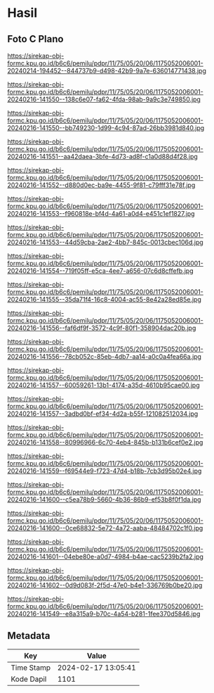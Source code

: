 # Hasil

## Foto C Plano

https://sirekap-obj-formc.kpu.go.id/b6c6/pemilu/pdpr/11/75/05/20/06/1175052006001-20240214-194452--844737b9-d498-42b9-9a7e-636014771438.jpg

https://sirekap-obj-formc.kpu.go.id/b6c6/pemilu/pdpr/11/75/05/20/06/1175052006001-20240216-141550--138c6e07-fa62-4fda-98ab-9a9c3e749850.jpg

https://sirekap-obj-formc.kpu.go.id/b6c6/pemilu/pdpr/11/75/05/20/06/1175052006001-20240216-141550--bb749230-1d99-4c94-87ad-26bb3981d840.jpg

https://sirekap-obj-formc.kpu.go.id/b6c6/pemilu/pdpr/11/75/05/20/06/1175052006001-20240216-141551--aa42daea-3bfe-4d73-ad8f-c1a0d88d4f28.jpg

https://sirekap-obj-formc.kpu.go.id/b6c6/pemilu/pdpr/11/75/05/20/06/1175052006001-20240216-141552--d880d0ec-ba9e-4455-9f81-c79fff31e78f.jpg

https://sirekap-obj-formc.kpu.go.id/b6c6/pemilu/pdpr/11/75/05/20/06/1175052006001-20240216-141553--f960818e-bf4d-4a61-a0d4-e451c1ef1827.jpg

https://sirekap-obj-formc.kpu.go.id/b6c6/pemilu/pdpr/11/75/05/20/06/1175052006001-20240216-141553--44d59cba-2ae2-4bb7-845c-0013cbec106d.jpg

https://sirekap-obj-formc.kpu.go.id/b6c6/pemilu/pdpr/11/75/05/20/06/1175052006001-20240216-141554--719f05ff-e5ca-4ee7-a656-07c6d8cffefb.jpg

https://sirekap-obj-formc.kpu.go.id/b6c6/pemilu/pdpr/11/75/05/20/06/1175052006001-20240216-141555--35da71f4-16c8-4004-ac55-8e42a28ed85e.jpg

https://sirekap-obj-formc.kpu.go.id/b6c6/pemilu/pdpr/11/75/05/20/06/1175052006001-20240216-141556--faf6df9f-3572-4c9f-80f1-358904dac20b.jpg

https://sirekap-obj-formc.kpu.go.id/b6c6/pemilu/pdpr/11/75/05/20/06/1175052006001-20240216-141556--78cb052c-85eb-4db7-aa14-a0c0a4fea66a.jpg

https://sirekap-obj-formc.kpu.go.id/b6c6/pemilu/pdpr/11/75/05/20/06/1175052006001-20240216-141557--60059261-13b1-4174-a35d-4610b95cae00.jpg

https://sirekap-obj-formc.kpu.go.id/b6c6/pemilu/pdpr/11/75/05/20/06/1175052006001-20240216-141557--3adbd0bf-ef34-4d2a-b55f-121082512034.jpg

https://sirekap-obj-formc.kpu.go.id/b6c6/pemilu/pdpr/11/75/05/20/06/1175052006001-20240216-141558--80996966-6c70-4eb4-845b-b131b6cef0e2.jpg

https://sirekap-obj-formc.kpu.go.id/b6c6/pemilu/pdpr/11/75/05/20/06/1175052006001-20240216-141559--f69544e9-f723-47d4-b18b-7cb3d95b02e4.jpg

https://sirekap-obj-formc.kpu.go.id/b6c6/pemilu/pdpr/11/75/05/20/06/1175052006001-20240216-141600--c5ea78b9-5660-4b36-86b9-ef53b8f0f1da.jpg

https://sirekap-obj-formc.kpu.go.id/b6c6/pemilu/pdpr/11/75/05/20/06/1175052006001-20240216-141600--0ce68832-5e72-4a72-aaba-48484702c1f0.jpg

https://sirekap-obj-formc.kpu.go.id/b6c6/pemilu/pdpr/11/75/05/20/06/1175052006001-20240216-141601--04ebe80e-a0d7-4984-b4ae-cac5239b2fa2.jpg

https://sirekap-obj-formc.kpu.go.id/b6c6/pemilu/pdpr/11/75/05/20/06/1175052006001-20240216-141602--0d9d083f-2f5d-47e0-b4e1-336769b0be20.jpg

https://sirekap-obj-formc.kpu.go.id/b6c6/pemilu/pdpr/11/75/05/20/06/1175052006001-20240216-141549--e8a315a9-b70c-4a54-b281-1fee370d5846.jpg


## Metadata

| Key        | Value               |
| ---------- | ------------------- |
| Time Stamp | 2024-02-17 13:05:41 |
| Kode Dapil | 1101                |



